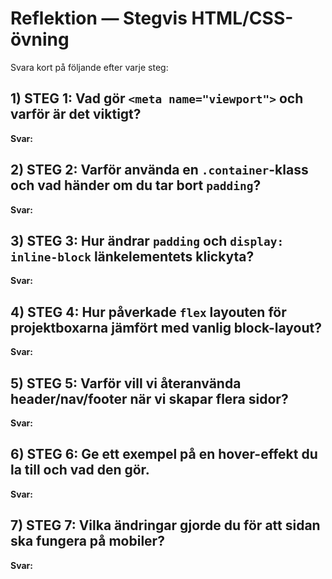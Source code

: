 # Reflektion — Stegvis HTML/CSS-övning

Svara kort på följande efter varje steg:

## 1) STEG 1: Vad gör `<meta name="viewport">` och varför är det viktigt?

**Svar:**

## 2) STEG 2: Varför använda en `.container`-klass och vad händer om du tar bort `padding`?

**Svar:**

## 3) STEG 3: Hur ändrar `padding` och `display: inline-block` länkelementets klickyta?

**Svar:**

## 4) STEG 4: Hur påverkade `flex` layouten för projektboxarna jämfört med vanlig block-layout?

**Svar:**

## 5) STEG 5: Varför vill vi återanvända header/nav/footer när vi skapar flera sidor?

**Svar:**

## 6) STEG 6: Ge ett exempel på en hover-effekt du la till och vad den gör.

**Svar:**

## 7) STEG 7: Vilka ändringar gjorde du för att sidan ska fungera på mobiler?

**Svar:**
